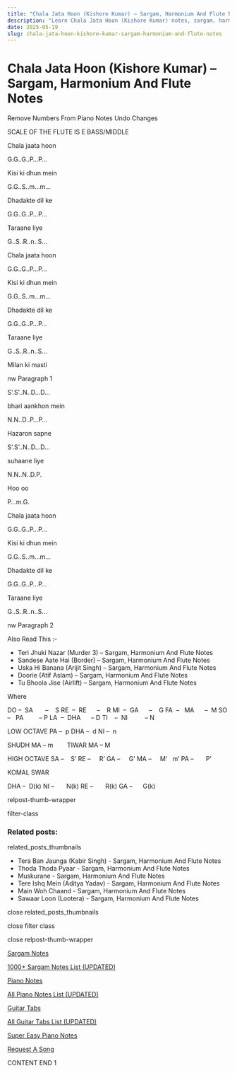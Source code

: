 ```yaml
---
title: "Chala Jata Hoon (Kishore Kumar) – Sargam, Harmonium And Flute Notes"
description: "Learn Chala Jata Hoon (Kishore Kumar) notes, sargam, harmonium notations and flute notes. Easy step-by-step tutorial for beginners."
date: 2025-05-19
slug: chala-jata-hoon-kishore-kumar-sargam-harmonium-and-flute-notes
---
```


# Chala Jata Hoon (Kishore Kumar) – Sargam, Harmonium And Flute Notes

Remove Numbers From Piano Notes
Undo Changes

SCALE OF THE FLUTE IS E BASS/MIDDLE

Chala jaata hoon

G.G..G..P…P…

Kisi ki dhun mein

G.G..S..m…m…

Dhadakte dil ke

G.G..G..P…P…

Taraane liye

G..S..R..n..S…

Chala jaata hoon

G.G..G..P…P…

Kisi ki dhun mein

G.G..S..m…m…

Dhadakte dil ke

G.G..G..P…P…

Taraane liye

G..S..R..n..S…

Milan ki masti

nw Paragraph 1

S’.S’..N..D…D…

bhari aankhon mein

N.N..D..P…P…

Hazaron sapne

S’.S’..N..D…D…

suhaane liye

N.N..N..D.P.

Hoo oo

P…m.G.

Chala jaata hoon

G.G..G..P…P…

Kisi ki dhun mein

G.G..S..m…m…

Dhadakte dil ke

G.G..G..P…P…

Taraane liye

G..S..R..n..S…

nw Paragraph 2

Also Read This :-

* Teri Jhuki Nazar (Murder 3) – Sargam, Harmonium And Flute Notes
* Sandese Aate Hai (Border) – Sargam, Harmonium And Flute Notes
* Uska Hi Banana (Arijit Singh) – Sargam, Harmonium And Flute Notes
* Doorie (Atif Aslam) – Sargam, Harmonium And Flute Notes
* Tu Bhoola Jise (Airlift) – Sargam, Harmonium And Flute Notes

Where

DO –  SA       –    S
RE  –  RE      –    R
MI  –  GA      –    G
FA  –   MA      –  M
SO  –   PA         – P
LA  –  DHA      – D
TI    –  NI          – N

LOW OCTAVE
PA –  p
DHA –  d
NI –  n

SHUDH MA – m        TIWAR MA – M

HIGH OCTAVE
SA –    S’
RE –     R’
GA –     G’
MA –     M’   m’
PA –       P’

KOMAL SWAR

DHA –  D(k)
NI –       N(k)
RE –       R(k)
GA –      G(k)

relpost-thumb-wrapper

filter-class

### Related posts:

related_posts_thumbnails

* Tera Ban Jaunga (Kabir Singh) - Sargam, Harmonium And Flute Notes
* Thoda Thoda Pyaar - Sargam, Harmonium And Flute Notes
* Muskurane - Sargam, Harmonium And Flute Notes
* Tere Ishq Mein (Aditya Yadav) - Sargam, Harmonium And Flute Notes
* Main Woh Chaand - Sargam, Harmonium And Flute Notes
* Sawaar Loon (Lootera) - Sargam, Harmonium And Flute Notes

close related_posts_thumbnails

close filter class

close relpost-thumb-wrapper

[Sargam Notes](/sargam-notes.html)

[1000+ Sargam Notes List (UPDATED)](/all-songs-list-sargam-notes.html)

[Piano Notes](/piano-notes.html)

[All Piano Notes List (UPDATED)](/all-songs-list-piano-notes.html)

[Guitar Tabs](/guitar-tabs.html)

[All Guitar Tabs List (UPDATED)](/all-songs-list-guitar-tabs.html)

[Super Easy Piano Notes](https://studywall.in/)

[Request A Song](/request-a-song.html)

CONTENT END 1

